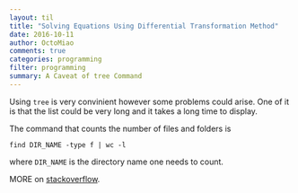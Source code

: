 ```yaml
---
layout: til
title: "Solving Equations Using Differential Transformation Method"
date: 2016-10-11
author: OctoMiao
comments: true
categories: programming
filter: programming
summary: A Caveat of tree Command
---
```



Using `tree` is very convinient however some problems could arise. One of it is that the list could be very long and it takes a long time to display.

The command that counts the number of files and folders is

```
find DIR_NAME -type f | wc -l
```

where `DIR_NAME` is the directory name one needs to count.

MORE on [stackoverflow](http://stackoverflow.com/questions/9157138/recursively-counting-files-in-a-linux-directory).
